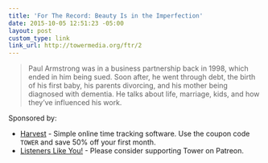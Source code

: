 ```yaml
---
title: 'For The Record: Beauty Is in the Imperfection'
date: 2015-10-05 12:51:23 -05:00
layout: post
custom_type: link
link_url: http://towermedia.org/ftr/2
---
```


> Paul Armstrong was in a business partnership back in 1998, which ended in him being sued. Soon after, he went through debt, the birth of his first baby, his parents divorcing, and his mother being diagnosed with dementia. He talks about life, marriage, kids, and how they’ve influenced his work.

Sponsored by:

- [Harvest](http://getharvest.com) - Simple online time tracking software. Use the coupon code `TOWER` and save 50% off your first month.
- [Listeners Like You!](http://patreon.com/towermediaHQ) - Please consider supporting Tower on Patreon.
